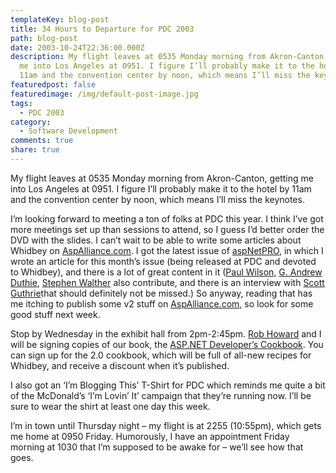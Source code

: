 ```yaml
---
templateKey: blog-post
title: 34 Hours to Departure for PDC 2003
path: blog-post
date: 2003-10-24T22:36:00.000Z
description: My flight leaves at 0535 Monday morning from Akron-Canton, getting
  me into Los Angeles at 0951. I figure I’ll probably make it to the hotel by
  11am and the convention center by noon, which means I’ll miss the keynotes.
featuredpost: false
featuredimage: /img/default-post-image.jpg
tags:
  - PDC 2003
category:
  - Software Development
comments: true
share: true
---
```

<!--StartFragment-->

My flight leaves at 0535 Monday morning from Akron-Canton, getting me into Los Angeles at 0951. I figure I’ll probably make it to the hotel by 11am and the convention center by noon, which means I’ll miss the keynotes. 

I’m looking forward to meeting a ton of folks at PDC this year. I think I’ve got more meetings set up than sessions to attend, so I guess I’d better order the DVD with the slides. I can’t wait to be able to write some articles about Whidbey on [AspAlliance.com](http://aspalliance.com/). I got the latest issue of [aspNetPRO](http://aspnetpro.com/), in which I wrote an article for this month’s issue (being released at PDC and devoted to Whidbey), and there is a lot of great content in it ([Paul Wilson](http://weblogs.asp.net/pwilson), [G. Andrew Duthie](http://weblogs.asp.net/gad), [Stephen Walther](http://aspworkshops.com/default.aspx#aboutsteve) also contribute, and there is an interview with [Scott Guthrie](http://weblogs.asp.net/scottgu)that should definitely not be missed.) So anyway, reading that has me itching to publish some v2 stuff on [AspAlliance.com](http://aspalliance.com/), so look for some good stuff next week.

Stop by Wednesday in the exhibit hall from 2pm-2:45pm. [Rob Howard](http://weblogs.asp.net/rhoward) and I will be signing copies of our book, the [ASP.NET Developer’s Cookbook](http://aspalliance.com/cookbook/default.aspx). You can sign up for the 2.0 cookbook, which will be full of all-new recipes for Whidbey, and receive a discount when it’s published.

I also got an ‘I’m Blogging This’ T-Shirt for PDC which reminds me quite a bit of the McDonald’s ‘I’m Lovin’ It’ campaign that they’re running now. I’ll be sure to wear the shirt at least one day this week.

I’m in town until Thursday night – my flight is at 2255 (10:55pm), which gets me home at 0950 Friday. Humorously, I have an appointment Friday morning at 1030 that I’m supposed to be awake for – we’ll see how that goes.

<!--EndFragment-->